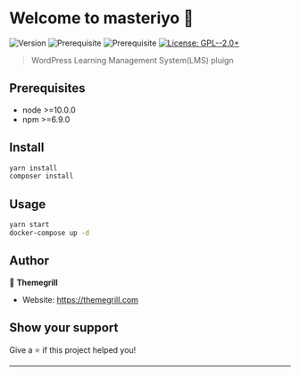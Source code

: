 # Welcome to masteriyo 👋

![Version](https://img.shields.io/badge/version-0.1.0-blue.svg?cacheSeconds=2592000)
![Prerequisite](https://img.shields.io/badge/node-%3E%3D10.0.0-blue.svg)
![Prerequisite](https://img.shields.io/badge/npm-%3E%3D6.9.0-blue.svg)
[![License: GPL--2.0+](https://img.shields.io/badge/License-GPL--2.0+-yellow.svg)](#)

> WordPress Learning Management System(LMS) pluign

## Prerequisites

-   node >=10.0.0
-   npm >=6.9.0

## Install

```sh
yarn install
composer install
```

## Usage

```sh
yarn start
docker-compose up -d
```

## Author

👤 **Themegrill**

-   Website: https://themegrill.com

## Show your support

Give a ⭐️ if this project helped you!

---

